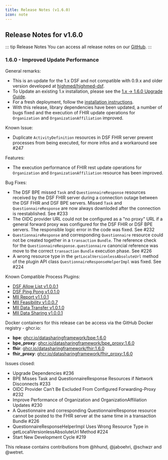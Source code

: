 ```yaml
---
title: Release Notes (v1.6.0)
icon: note
---
```


## Release Notes for v1.6.0

::: tip Release Notes
You can access all release notes on our [GitHub](https://github.com/datasharingframework/dsf/releases).
:::

### 1.6.0 - Improved Update Performance
General remarks:
- This is an update for the 1.x DSF and not compatible with 0.9.x and older version developed at [highmed/highmed-dsf](https://github.com/highmed/highmed-dsf).
- To Update an existing 1.x installation, please see the [1.x -> 1.6.0 Upgrade Guide](https://dsf.dev/v1.6.0/maintain/upgrade-from-1.html).
- For a fresh deployment, follow the [installation instructions](https://dsf.dev/v1.6.0/maintain/install.html).
- With this release, library dependencies have been updated, a number of bugs fixed and the execution of FHIR update operations for `Organization` and `OrganizationAffiliation` improved.

Known Issue:
- Duplicate `ActivityDefinition` resources in DSF FHIR server prevent processes from being executed, for more infos and a workaround see #247

Features:
- The execution performance of FHIR rest update operations for `Organization` and `OrganizationAffiliation` resource has been improved.

Bug Fixes:
- The DSF BPE missed `Task` and `QuestionnaireResponse` resources received by the DSF FHIR server during a connection outage between the DSF FHIR and DSF BPE servers. Missed `Task` and `QuestionnaireResponse` are now always downloded after the connection is reestablished. See #233
- The OIDC provider URL could not be configured as a "no proxy" URL if a general forward proxy was configured for the DSF FHIR or DSF BPE servers. The responsible logic error in the code was fixed. See #232
- `QuestionnaireResponse` and corresponding `Questionnaire` resource could not be created together in a `transaction` `Bundle`. The reference check for the `QuestionnaireResponse.questionnaire` canoncial reference was move to the correct `transaction` `Bundle` execution phase. See #226
- A wrong resource type in the `getLocalVersionlessAbsoluteUrl` method of the plugin API class `QuestionnaireResponseHelperImpl` was fixed. See #224

Known Compatible Process Plugins:
- [DSF Allow List v1.0.0.1](https://github.com/datasharingframework/dsf-process-allow-list/releases/tag/v1.0.0.1)
- [DSF Ping Pong v1.0.1.0](https://github.com/datasharingframework/dsf-process-ping-pong/releases/tag/v1.0.1.0)
- [MII Report v1.1.0.1](https://github.com/medizininformatik-initiative/mii-process-report/releases/tag/v1.1.0.1)
- [MII Feasibility v1.0.0.7](https://github.com/medizininformatik-initiative/mii-process-feasibility/releases/tag/v1.0.0.7)
- [MII Data Transfer v1.0.1.0](https://github.com/medizininformatik-initiative/mii-process-data-transfer/releases/tag/v1.0.1.0)
- [MII Data Sharing v1.0.0.1](https://github.com/medizininformatik-initiative/mii-process-data-transfer/releases/tag/v1.0.0.1)

Docker containers for this release can be access via the GitHub Docker registry - ghcr.io:
* **bpe**: [ghcr.io/datasharingframework/bpe:1.6.0](https://github.com/orgs/datasharingframework/packages/container/bpe/289527794?tag=1.6.0)
* **bpe_proxy**: [ghcr.io/datasharingframework/bpe_proxy:1.6.0](https://github.com/orgs/datasharingframework/packages/container/bpe_proxy/289517305?tag=1.6.0)
* **fhir**: [ghcr.io/datasharingframework/fhir:1.6.0](https://github.com/orgs/datasharingframework/packages/container/fhir/289523073?tag=1.6.0)
* **fhir_proxy**: [ghcr.io/datasharingframework/fhir_proxy:1.6.0](https://github.com/orgs/datasharingframework/packages/container/fhir_proxy/289517017?tag=1.6.0)

Issues closed:
- Upgrade Dependencies #236
- BPE Misses Task and QuestionnaireResponse Resources if Network Disconnects #233
- OIDC Provider Can’t Be Excluded From Configured Forwarding-Proxy #232
- Improve Performance of Organization and OrganizationAffiliation Updates #230
- A Questionnaire and corresponding QuestionnaireResponse resource cannot be posted to the FHIR server at the same time in a transaction Bundle #226
- QuestionnaireResponseHelperImpl Uses Wrong Resource Type in getLocalVersionlessAbsoluteUrl Method #224
- Start New Development Cycle #219

This release contains contributions from @hhund, @jaboehri, @schwzr and @wetret.

